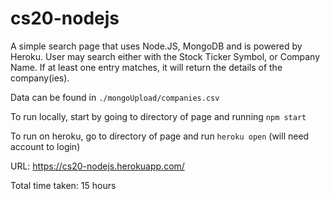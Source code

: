 # cs20-nodejs

A simple search page that uses Node.JS, MongoDB and is powered by Heroku.
User may search either with the Stock Ticker Symbol, or Company Name.
If at least one entry matches, it will return the details of the company(ies).

Data can be found in `./mongoUpload/companies.csv`

To run locally, start by going to directory of page and running `npm start`

To run on heroku, go to directory of page and run `heroku open` (will need account to login)

URL: https://cs20-nodejs.herokuapp.com/

Total time taken: 15 hours
